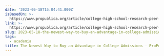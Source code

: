 ```yaml
---
date: '2023-05-18T15:04:41.000Z'
isBasedOn: >-
  https://www.propublica.org/article/college-high-school-research-peer-review-publications
link: >-
  https://www.propublica.org/article/college-high-school-research-peer-review-publications
slug: 2023-05-18-the-newest-way-to-buy-an-advantage-in-college-admissions-propublica
tags:
  - academia
title: The Newest Way to Buy an Advantage in College Admissions — ProPublica
---
```


